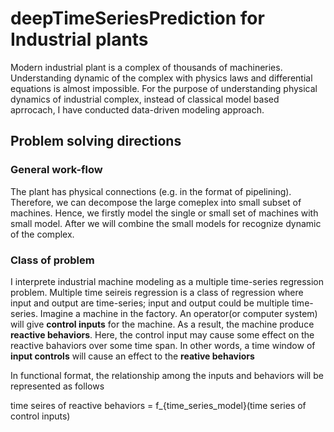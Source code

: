 # deepTimeSeriesPrediction for Industrial plants

Modern industrial plant is a complex of thousands of machineries. Understanding dynamic of the complex with physics laws and differential equations is almost impossible. For the purpose of understanding physical dynamics of industrial complex, instead of classical model based aprrocach, I have conducted data-driven modeling approach.

## Problem solving directions

### General work-flow

The plant has physical connections (e.g. in the format of pipelining). Therefore, we can decompose the large comeplex into small subset of machines. Hence, we firstly model the single or small set of machines with small model. After we will combine the small models for recognize dynamic of the complex.

### Class of problem

I interprete industrial machine modeling as a multiple time-series regression problem. Multiple time seireis regression is a class of regression where input and output are time-series; input and output could be multiple time-series. Imagine a machine in the factory.
An operator(or computer system) will give **control inputs** for the machine. As a result, the machine produce **reactive behaviors**.
Here, the control input may cause some effect on the reactive bahaviors over some time span. In other words, a time window of **input controls** will cause an effect to the **reative behaviors**

In functional format, the relationship among the inputs and behaviors will be represented as follows

time seires of reactive behaviors = f_{time_series_model}(time series of control inputs)


